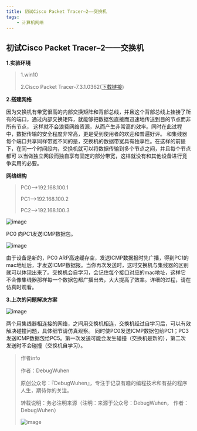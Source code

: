 ```yaml
---
title: 初试Cisco Packet Tracer–2——交换机
tags:
    - 计算机网络
---
```


## 初试Cisco Packet Tracer–2——交换机

**1.实验环境**

>1.win10
>
>2.Cisco Packet Tracer-7.3.1.0362([下载链接](https://www.netacad.com/zh-hans/courses/packet-tracer/introduction-packet-tracer))

<!--more-->

**2.搭建网络**

因为交换机有带宽很高的内部交换矩阵和背部总线，并且这个背部总线上挂接了所有的端口，通过内部交换矩阵，就能够把数据包直接而迅速地传送到目的节点而非所有节点， 这样就不会浪费网络资源，从而产生非常高的效率。同时在此过程中，数据传输的安全程度非常高，更是受到使用者的欢迎和普遍好评。
和集线器每个端口共享同样带宽不同的是，交换机的数据带宽具有独享性。在这样的前提下，在同一个时间段内，交换机就可以将数据传输到多个节点之间，并且每个节点都可 以当做独立网段而独自享有固定的部分带宽，这样就没有和其他设备进行竞争实用的必要。

**网络结构**
>PC0-->192.168.100.1
>
>PC1-->192.168.100.2
>
>PC2-->192.168.100.3

![image](https://user-images.githubusercontent.com/48900845/112760597-2644c780-902a-11eb-8c1a-94daea17913f.png)

PC0 向PC1发送ICMP数据包。

![image](https://user-images.githubusercontent.com/48900845/112760600-2ba21200-902a-11eb-863e-ea5b91437045.png)

由于设备是新的，PC0 ARP高速缓存空，发送ICMP数据报时先广播，得到PC1的mac地址后，才发送ICMP数据报。当你再次发送时，这时交换机与集线器的区别就可以体现出来了。交换机会自学习，会记住每个接口对应的mac地址，这样它不会像集线器那样每一个数据包都广播出去，大大提高了效率。详细的过程，请在仿真时观看。

**3.上次的问题解决方案**

![image](https://user-images.githubusercontent.com/48900845/112760605-3492e380-902a-11eb-862c-540eff8a1594.png)

两个用集线器相连接的网络，之间用交换机相连，交换机经过自学习后，可以有效解决碰撞问题，具体细节请仿真观察。
同时使PC0发送ICMP数据包给PC1；PC3发送ICMP数据包给PC5。第一次发送可能会发生碰撞（交换机是新的），第二次发送时不会碰撞（交换机自学习）。



>作者info
>
>作者：DebugWuhen
>
>原创公众号：『DebugWuhen』，专注于记录有趣的编程技术和有益的程序人生，期待你的关注。
>
>转载说明：务必注明来源（注明：来源于公众号：DebugWuhen， 作者：DebugWuhen）
>
>![image](https://user-images.githubusercontent.com/48900845/112752163-3b0e6480-9004-11eb-899d-66ddef749c2b.png)
